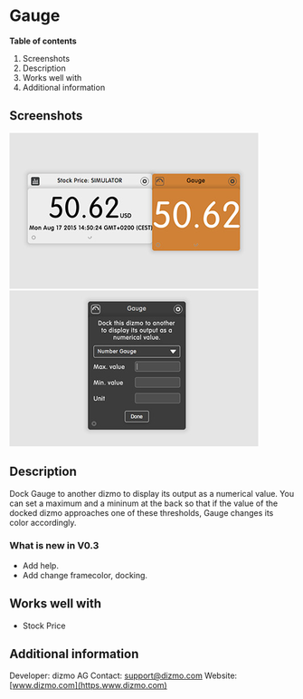 # Gauge

**Table of contents**

1. Screenshots
2. Description
3. Works well with
4. Additional information

## Screenshots

![Gauge displays the output of a docked dizmo as a numerical value.](./DockedGauge.jpg)
![Gauge settings](./GaugeBack.jpg)

## Description

Dock Gauge to another dizmo to display its output as a numerical value. You can set a maximum and a mininum at the back so that if the value of the docked dizmo approaches one of these thresholds, Gauge changes its color accordingly.

### What is new in V0.3

* Add help.
* Add change framecolor, docking.

## Works well with

* Stock Price

## Additional information

Developer: dizmo AG
Contact: support@dizmo.com
Website: [www.dizmo.com](https.www.dizmo.com)

